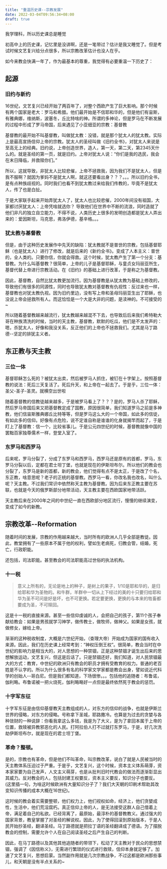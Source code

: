```yaml
---
title: "重温历史课--宗教发展"
date: 2022-03-04T09:56:34+08:00
draft: true
---
```


我学理科，所以历史课总是睡觉

初高中上的历史课，记忆里是没讲啊，还是一笔带过？估计是我又睡觉了。但是考试时候文艺复兴给分点很多，所以宗教改革估计也没人在乎。

如今来教会快满一年了，作为最基本的尊重，我觉得有必要重温一下历史了：

## 起源

### 旧约与新约
16世纪，文艺复兴已经开始了两百年了，对整个西欧产生了巨大影响。那个时候有两个国家是老大：罗马和希腊。他们最开始是不信耶和华的，但是他们有宙斯，有雅典娜，维纳斯，波塞冬，丘比特啥的神。所谓的多神论，但是罗马在不断发展的过程中形成了罗马帝国，后来遇见了小亚细亚的宗教：基督教

基督教的最开始不叫基督教，叫做犹太教：没错，就是那个犹太人的犹太教。实际上是最高宣扬信仰上帝的宗教。犹太人的圣经叫做《旧约全书》，对犹太人来说是至高无上的经典。旧约说，上帝创造世界，造人，第一天，第二天，第2345天什么的。就是圣经的第一页，就是旧约。上帝对犹太人说：“你们是我的选民，我会在末日降临，并救赎你们。”

所以，这就导致，非犹太人比较悲催，上帝不拯救我，因为我们不是犹太人，但是我不服啊？就因为爹妈不是犹太人啊，就这还要看出身？？？。。。所以旧约全书，是有点种族歧视的。同时我们也看不到犹太教过来给我们传教的，毕竟不是犹太人，传了也是白扯。

于是大家联手起来开始弄犹太人了，犹太人也比较悲催，2000年间没有祖国，大家都讨厌犹太人：上帝凭啥就选你？ 导致他们在世界中不断的流浪，同时造就了他们非凡的独立自立能力，不得不说，人类历史上很多的发明创造都是犹太人弄出来的：爱因斯坦，马克思，弗洛伊德，基辛格。。。

### 犹太教与基督教
但是，由于这种历史发展作中先天的缺陷：犹太教就不是普世的宗教，包括基督耶稣（也是犹太人）进行了修改，就是后来的《新约全书》。变成了人本主义：普世的，全人类的。只要你信，你就会得救。这个时候，犹太教产生了第一个分支：基督教。为什么叫基督教？很简单，上帝的儿子是基督耶稣，与童贞女玛丽亚所生，基督代替上帝进行宗教活动。在《旧约》的基础上进行改革，于是称之为基督教。

因此，基督教，自然比犹太教更加流行。因为基督教是从犹太教为基础上修改的，导致他们有很多的同源性，同时也导致犹太教对基督教有仇视性：反过来也一样，基督教也对犹太教仇视。因为旧约里边，没有写上帝和圣母玛丽亚生出了耶稣，也没说上帝会拯救所有人。而这恰恰是一个大是大非的问题，是渎神的。不可接受的~

所以随着基督教越来越流行，犹太教越来越混不下去，也导致后后来我们希特勒大哥在种族清洗的时候，当时的天主教，基督教，默默的吃瓜，他们是不太发声的：嗯，杀犹太人，好像和我没关系，反正他们的上帝也不拯救我们。尤其是马丁路德--坚定的排犹主义者。

## 东正教与天主教
### 三位一体
基督耶稣怎么死的？被犹太出卖，然后被罗马人抓住，被钉在十字架上。按照基督教的说法：死后三天复活了。死后升天，和上帝在一起去了。于是乎，三位一体：圣父-圣子-圣灵。就横空出世啦

随着基督教的信教徒越来越多，于是被罗马看上了？？？是的，罗马人杀了耶稣，然后罗马帝国后来又把基督教定成了国教，原因很简单，我们知道罗马之前是多神教，他们信宙斯雅典娜丘比特等等，但是罗马这么大的一个帝国，如此多的信徒，有如此多的信仰。好像有点危险，说不定谁自称是谁谁的化身就揭竿而起了，于是盯上了基督教：信一个，比较省事儿。于是公元四世纪的时候，基督教就像中国的罢黜百家独尊儒术一样，登堂入室了。

### 东罗马和西罗马
后来呢，罗马分裂了，分成了东罗马和西罗马，西罗马还是原有的首都，罗马，东罗马分裂以后，定都在君士坦丁堡，也就是现在的伊斯坦布尔。所以他们的教会也分裂了，东罗马是新的首都，新的教会，他们觉得有点不是太正，于是改了个名，东正教，啥意思呢？老子的正统的基督教。西罗马一看，你改名我也改名，叫什么呢？天主教。不过我们常识中依然称天主教为基督教。因为后来东正教主要在苏联，也就是今天的俄罗斯部分地带活动，天主教主要在西欧国家地带活跃。

天主教后来在2000年之间的中世纪一直在西欧部分地区流行，慢慢的继续演变，变成了如今的新教。

## 宗教改革--Reformation
随着时间的发展，宗教的作用越来越大，当时所有的欧洲人几乎全部是教徒。因此，教堂拥有了一些原本不属于他的权利，譬如生老病死，归教会管，结婚，死亡，行政职能。

还包括，司法职能。甚至教会的司法职能高过世俗的执法机构。

### 十一税

>意义上所有的，无论是地上的种子，是树上的果子，1/10是耶和华的，是归给耶和华为圣物的。和牛群，羊群中一切从上下经过的美的十只要归给耶和华为圣不可问是好是坏，也不可更换。若定要更换，更换的与本来的牲畜都要成为圣，不可赎回。

这是十一税的直接来源。甚至一些信仰虔诚的人，会把自己的孩子，第11个孩子奉献给教会：如果是男孩就学习神学，做传教士，做牧师，做神父。如果是女孩，就做修女，嫁给上帝。

渐渐的这种税收制度，大概是六世纪开始，（查理大帝）开始成为国家的国有收入来源。因此，我们在历史课上经常考到：“神权压倒王权”。很简单，教会当时在中世纪的影响力是相当大的，对人思想的一种禁锢，正是这种禁锢才诞生出后来的思想解放运动，文艺复兴，但这是后话了。只是禁锢还好，我们知道，对人民禁锢最大的方式：教育，中世纪的欧洲只有教会的职员才拥有受教育的权力。普通的老百姓是不认字的。所以为什么很多有名的科学家文学家都是教会出身，譬如说近代科学的创始人--哥白尼。但是我们都知道，下场很惨。。。包括他的追随者：布鲁诺，伽利略。布鲁诺被一把火烧死，伽利略略好一点但是最终依然死于教会的惩罚。

### 十字军东征
十字军东征是由信仰基督教天主教组成的人，对东方的信仰的战争，也就是伊斯兰世界的侵略，对东方的侵略。号称拿下圣城，耶路撒冷。也算是为过去的贪婪与各种敛财的一种说辞：你看我拿这么多钱，我是为了大义，是为了拿回本属于上帝的位置，救赎被异教邪恶化的人民。打阿拉伯人打不过就打东罗马，于是，好几次洗劫伊斯坦布尔，就是现在的君士坦丁堡。

### 革命？整顿。
是的，宗教也有革命，但是他们不叫革命，叫宗教改革，说白了就是人民被当时的天主教体系压迫过于严重。于是乎，文艺复兴，这个时候，资本主义体系萌芽，资本家家要为自己发声，人文主义萌芽，也是从批判旧时代教会的做法而逐渐彰显出其威力。反对教会的人，包括封建王权要反，资本主义要反，知识分子也要反。(这里插一句，为啥这时候欧洲有大量知识分子了？我们大天朝的印刷术帮助其改变知识传播的成本大概在16世纪)。

这时候的教会着实需要整顿，他们权力上，他们视权如命，经济上，他们贪婪成性，生活中，他们荒淫腐朽。真正信仰上帝的人，是无法接受这群人自己借着上帝，满足着自己的私欲。已经背离了，最原始，最淳朴的基督教教义。通过强大的国家背景，教皇掌握了对圣经的解说权。因此，为了使得回滚到原始版本，于是人民开始抄圣经，翻译圣经。马丁路德就是把拉丁语的圣经翻译成了德语。为了摆脱教会的控制，需要允许个人在自己阅读圣经之后产生自己的判断。

因此，在马丁路德以及其他其他追随者的带领下，松动了天主教对于民众的思想禁锢，强调了《因信称义》，无需进行繁琐的仪式进行救赎，信仰本身就足够了。加速了文艺复兴，思想启蒙。当然副作用就是几次宗教战争，不过这都是欧洲那些事儿，和天朝是没有半点关系的~